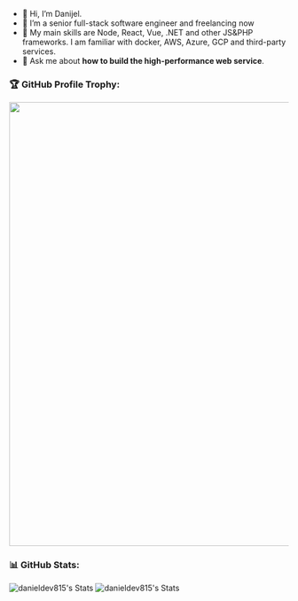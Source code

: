 - 👋 Hi, I’m Danijel.
- 🔭 I’m a senior full-stack software engineer and freelancing now
- 🌱 My main skills are Node, React, Vue, .NET and other JS&PHP frameworks. I am familiar with docker, AWS, Azure, GCP and third-party services.
- 💬 Ask me about **how to build the high-performance web service**.

### 🏆 GitHub Profile Trophy:
<a href="https://github.com/ryo-ma/github-profile-trophy">
  <img width=800 src="https://github-profile-trophy.vercel.app/?username=d-756&theme=onedark&column=8no-frame=true"/>
</a>

### 📊 GitHub Stats:
![danieldev815's Stats](https://github-profile-summary-cards.vercel.app/api/cards/repos-per-language?username=d-756&show_icons=true&count_private=true&theme=solarized_dark)
![danieldev815's Stats](https://github-profile-summary-cards.vercel.app/api/cards/most-commit-language?username=d-756&show_icons=true&count_private=true&theme=solarized_dark)
<!---
danieldev815/danieldev815 is a ✨ special ✨ repository because its `README.md` (this file) appears on your GitHub profile.
You can click the Preview link to take a look at your changes.
--->
